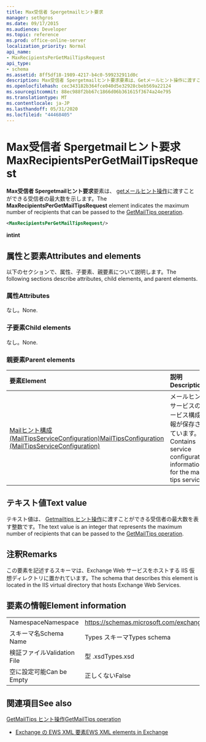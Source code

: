```yaml
---
title: Max受信者 Spergetmailヒント要求
manager: sethgros
ms.date: 09/17/2015
ms.audience: Developer
ms.topic: reference
ms.prod: office-online-server
localization_priority: Normal
api_name:
- MaxRecipientsPerGetMailTipsRequest
api_type:
- schema
ms.assetid: 8ff5df18-1989-4217-b4c0-599232911d0c
description: Max受信者 Spergetmailヒント要求要素は、Getメールヒント操作に渡すことができる受信者の最大数を示します。
ms.openlocfilehash: cec343182b364fce040d5e32928cbeb569a22124
ms.sourcegitcommit: 88ec988f2bb67c1866d06b361615f3674a24e795
ms.translationtype: MT
ms.contentlocale: ja-JP
ms.lasthandoff: 05/31/2020
ms.locfileid: "44468405"
---
```

# <a name="maxrecipientspergetmailtipsrequest"></a><span data-ttu-id="d3733-103">Max受信者 Spergetmailヒント要求</span><span class="sxs-lookup"><span data-stu-id="d3733-103">MaxRecipientsPerGetMailTipsRequest</span></span>

<span data-ttu-id="d3733-104">**Max受信者 Spergetmailヒント要求**要素は、 [getメールヒント操作](getmailtips-operation.md)に渡すことができる受信者の最大数を示します。</span><span class="sxs-lookup"><span data-stu-id="d3733-104">The **MaxRecipientsPerGetMailTipsRequest** element indicates the maximum number of recipients that can be passed to the [GetMailTips operation](getmailtips-operation.md).</span></span>
  
```XML
<MaxRecipientsPerGetMailTipsRequest/>
```

 <span data-ttu-id="d3733-105">**int**</span><span class="sxs-lookup"><span data-stu-id="d3733-105">**int**</span></span>
## <a name="attributes-and-elements"></a><span data-ttu-id="d3733-106">属性と要素</span><span class="sxs-lookup"><span data-stu-id="d3733-106">Attributes and elements</span></span>

<span data-ttu-id="d3733-107">以下のセクションで、属性、子要素、親要素について説明します。</span><span class="sxs-lookup"><span data-stu-id="d3733-107">The following sections describe attributes, child elements, and parent elements.</span></span>
  
### <a name="attributes"></a><span data-ttu-id="d3733-108">属性</span><span class="sxs-lookup"><span data-stu-id="d3733-108">Attributes</span></span>

<span data-ttu-id="d3733-109">なし。</span><span class="sxs-lookup"><span data-stu-id="d3733-109">None.</span></span>
  
### <a name="child-elements"></a><span data-ttu-id="d3733-110">子要素</span><span class="sxs-lookup"><span data-stu-id="d3733-110">Child elements</span></span>

<span data-ttu-id="d3733-111">なし。</span><span class="sxs-lookup"><span data-stu-id="d3733-111">None.</span></span>
  
### <a name="parent-elements"></a><span data-ttu-id="d3733-112">親要素</span><span class="sxs-lookup"><span data-stu-id="d3733-112">Parent elements</span></span>

|<span data-ttu-id="d3733-113">**要素**</span><span class="sxs-lookup"><span data-stu-id="d3733-113">**Element**</span></span>|<span data-ttu-id="d3733-114">**説明**</span><span class="sxs-lookup"><span data-stu-id="d3733-114">**Description**</span></span>|
|:-----|:-----|
|[<span data-ttu-id="d3733-115">Mailヒント構成 (MailTipsServiceConfiguration)</span><span class="sxs-lookup"><span data-stu-id="d3733-115">MailTipsConfiguration (MailTipsServiceConfiguration)</span></span>](mailtipsconfiguration-mailtipsserviceconfiguration.md) <br/> |<span data-ttu-id="d3733-116">メールヒントサービスのサービス構成情報が保存されています。</span><span class="sxs-lookup"><span data-stu-id="d3733-116">Contains service configuration information for the mail tips service.</span></span>  <br/> |
   
## <a name="text-value"></a><span data-ttu-id="d3733-117">テキスト値</span><span class="sxs-lookup"><span data-stu-id="d3733-117">Text value</span></span>

<span data-ttu-id="d3733-118">テキスト値は、 [Getmailtips ヒント操作](getmailtips-operation.md)に渡すことができる受信者の最大数を表す整数です。</span><span class="sxs-lookup"><span data-stu-id="d3733-118">The text value is an integer that represents the maximum number of recipients that can be passed to the [GetMailTips operation](getmailtips-operation.md).</span></span>
  
## <a name="remarks"></a><span data-ttu-id="d3733-119">注釈</span><span class="sxs-lookup"><span data-stu-id="d3733-119">Remarks</span></span>

<span data-ttu-id="d3733-120">この要素を記述するスキーマは、Exchange Web サービスをホストする IIS 仮想ディレクトリに置かれています。</span><span class="sxs-lookup"><span data-stu-id="d3733-120">The schema that describes this element is located in the IIS virtual directory that hosts Exchange Web Services.</span></span>
  
## <a name="element-information"></a><span data-ttu-id="d3733-121">要素の情報</span><span class="sxs-lookup"><span data-stu-id="d3733-121">Element information</span></span>

|||
|:-----|:-----|
|<span data-ttu-id="d3733-122">Namespace</span><span class="sxs-lookup"><span data-stu-id="d3733-122">Namespace</span></span>  <br/> |https://schemas.microsoft.com/exchange/services/2006/types  <br/> |
|<span data-ttu-id="d3733-123">スキーマ名</span><span class="sxs-lookup"><span data-stu-id="d3733-123">Schema Name</span></span>  <br/> |<span data-ttu-id="d3733-124">Types スキーマ</span><span class="sxs-lookup"><span data-stu-id="d3733-124">Types schema</span></span>  <br/> |
|<span data-ttu-id="d3733-125">検証ファイル</span><span class="sxs-lookup"><span data-stu-id="d3733-125">Validation File</span></span>  <br/> |<span data-ttu-id="d3733-126">型 .xsd</span><span class="sxs-lookup"><span data-stu-id="d3733-126">Types.xsd</span></span>  <br/> |
|<span data-ttu-id="d3733-127">空に設定可能</span><span class="sxs-lookup"><span data-stu-id="d3733-127">Can be Empty</span></span>  <br/> |<span data-ttu-id="d3733-128">正しくない</span><span class="sxs-lookup"><span data-stu-id="d3733-128">False</span></span>  <br/> |
   
## <a name="see-also"></a><span data-ttu-id="d3733-129">関連項目</span><span class="sxs-lookup"><span data-stu-id="d3733-129">See also</span></span>



[<span data-ttu-id="d3733-130">GetMailTips ヒント操作</span><span class="sxs-lookup"><span data-stu-id="d3733-130">GetMailTips operation</span></span>](getmailtips-operation.md)


- [<span data-ttu-id="d3733-131">Exchange の EWS XML 要素</span><span class="sxs-lookup"><span data-stu-id="d3733-131">EWS XML elements in Exchange</span></span>](ews-xml-elements-in-exchange.md)

